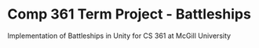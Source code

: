 Comp 361 Term Project - Battleships
===========
Implementation of Battleships in Unity for CS 361 at McGill University
